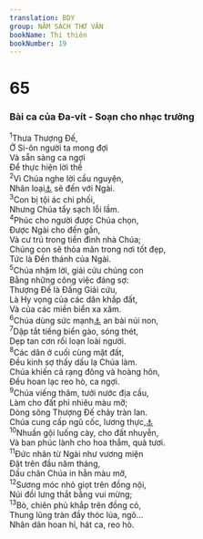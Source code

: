 ```yaml
---
translation: BDY
group: NĂM SÁCH THƠ VĂN
bookName: Thi thiên 
bookNumber: 19
---
```


<div class="title"><h1>65</h1><h3>Bài ca của Đa-vít - Soạn cho nhạc trưởng</h3></div>
<span class="verse thi_65_1"><sup>1</sup>Thưa Thượng Đế,<br/>Ở Si-ôn người ta mong đợi<br/>Và sẵn sàng ca ngợi<br/>Để thực hiện lời thề<br/></span>
<span class="verse thi_65_2"><sup>2</sup>Vì Chúa nghe lời cầu nguyện,<br/>Nhân loại<a href="#" data-toggle="tooltip" data-placement="bottom" title="Nt mọi loài xác thịt">⚓</a> sẽ đến với Ngài.<br/></span>
<span class="verse thi_65_3"><sup>3</sup>Con bị tội ác chi phối,<br/>Nhưng Chúa tẩy sạch lỗi lầm.<br/></span>
<span class="verse thi_65_4"><sup>4</sup>Phúc cho người được Chúa chọn,<br/>Được Ngài cho đến gần,<br/>Và cư trú trong tiền đình nhà Chúa;<br/>Chúng con sẽ thỏa mãn trong nơi tốt đẹp,<br/>Tức là Đền thánh của Ngài.<br/></span>
<span class="verse thi_65_5"><sup>5</sup>Chúa nhậm lời, giải cứu chúng con<br/>Bằng những công việc đáng sợ:<br/>Thượng Đế là Đấng Giải cứu,<br/>Là Hy vọng của các dân khắp đất,<br/>Và của các miền biển xa xăm.<br/></span>
<span class="verse thi_65_6"><sup>6</sup>Chúa dùng sức mạnh<a href="#" data-toggle="tooltip" data-placement="bottom" title="Nt sức mạnh Ngài, khi Ngài thắt lưng bằng sức mạnh">⚓</a> an bài núi non,<br/></span>
<span class="verse thi_65_7"><sup>7</sup>Dập tắt tiếng biển gào, sóng thét,<br/>Dẹp tan cơn rối loạn loài người.<br/></span>
<span class="verse thi_65_8"><sup>8</sup>Các dân ở cuối cùng mặt đất,<br/>Đều kinh sợ thấy dấu lạ Chúa làm.<br/>Chúa khiến cả rạng đông và hoàng hôn,<br/>Đều hoan lạc reo hò, ca ngợi.<br/></span>
<span class="verse thi_65_9"><sup>9</sup>Chúa viếng thăm, tưới nước địa cầu,<br/>Làm cho đất phì nhiêu màu mỡ;<br/>Dòng sông Thượng Đế chảy tràn lan.<br/>Chúa cung cấp ngũ cốc, lương thực,<a href="#" data-toggle="tooltip" data-placement="bottom" title="Nt Chúa đã chuẩn bị nó như thế">⚓</a><br/></span>
<span class="verse thi_65_10"><sup>10</sup>Nhuần gội luống cày, cho đất nhuyễn,<br/>Và ban phúc lành cho hoa thắm, quả tươi.<br/></span>
<span class="verse thi_65_11"><sup>11</sup>Đức nhân từ Ngài như vương miện<br/>Đặt trên đầu năm tháng,<br/>Dấu chân Chúa in hằn màu mỡ,<br/></span>
<span class="verse thi_65_12"><sup>12</sup>Sương móc nhỏ giọt trên đồng nội,<br/>Núi đồi lưng thắt bằng vui mừng;<br/></span>
<span class="verse thi_65_13"><sup>13</sup>Bò, chiên phủ khắp trên đồng cỏ,<br/>Thung lũng tràn đầy thóc lúa, ngô...<br/>Nhân dân hoan hỉ, hát ca, reo hò.</span>
